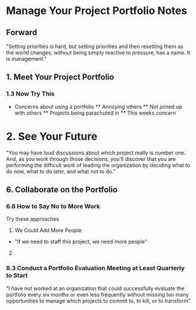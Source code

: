 # Manage Your Project Portfolio Notes

## Forward

"Setting priorities is hard, but setting priorities and then resetting them
as the world changes, without being simply reactive to pressure, has a name.
It is management."

## 1. Meet Your Project Portfolio

### 1.3 Now Try This

* Concerns about using a portfolio
** Annoying others
** Not joined up with others
** Projects being parachuted in
** This weeks concern

# 2. See Your Future

"You may have loud discussions about which project really is number one.
And, as you work through those decisions, you'll discover that you are
performing the difficult work of leading the organization by deciding what to
do now, what to do later, and what not to do."

## 6. Collaborate on the Portfolio

### 6.6 How to Say No to More Work

Try these approaches

1. We Could Add More People

* "If we need to staff this project, we need more people"

2. 

### 8.3 Conduct a Portfolio Evaluation Meeting at Least Quarterly to Start

"I have not worked at an organization that could successfully evaluate the
portfolio every six months or even less frequently without missing too many
opportunities to manage which projects to commit to, to kill, or to transform"


